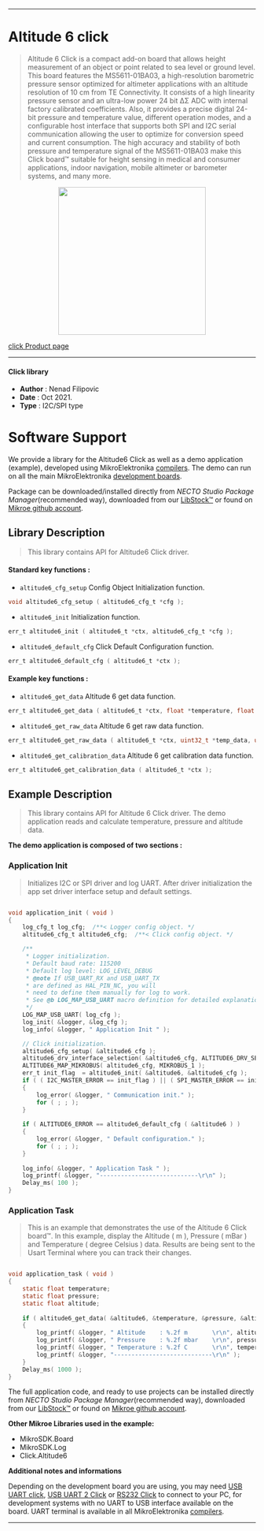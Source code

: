 
---
# Altitude 6 click

> Altitude 6 Click is a compact add-on board that allows height measurement of an object or point related to sea level or ground level. This board features the MS5611-01BA03, a high-resolution barometric pressure sensor optimized for altimeter applications with an altitude resolution of 10 cm from TE Connectivity. It consists of a high linearity pressure sensor and an ultra-low power 24 bit ΔΣ ADC with internal factory calibrated coefficients. Also, it provides a precise digital 24-bit pressure and temperature value, different operation modes, and a configurable host interface that supports both SPI and I2C serial communication allowing the user to optimize for conversion speed and current consumption. The high accuracy and stability of both pressure and temperature signal of the MS5611-01BA03 make this Click board™ suitable for height sensing in medical and consumer applications, indoor navigation, mobile altimeter or barometer systems, and many more.

<p align="center">
  <img src="https://download.mikroe.com/images/click_for_ide/altitude6_click.png" height=300px>
</p>

[click Product page](https://www.mikroe.com/altitude-6-click)

---


#### Click library

- **Author**        : Nenad Filipovic
- **Date**          : Oct 2021.
- **Type**          : I2C/SPI type


# Software Support

We provide a library for the Altitude6 Click
as well as a demo application (example), developed using MikroElektronika
[compilers](https://www.mikroe.com/necto-studio).
The demo can run on all the main MikroElektronika [development boards](https://www.mikroe.com/development-boards).

Package can be downloaded/installed directly from *NECTO Studio Package Manager*(recommended way), downloaded from our [LibStock&trade;](https://libstock.mikroe.com) or found on [Mikroe github account](https://github.com/MikroElektronika/mikrosdk_click_v2/tree/master/clicks).

## Library Description

> This library contains API for Altitude6 Click driver.

#### Standard key functions :

- `altitude6_cfg_setup` Config Object Initialization function.
```c
void altitude6_cfg_setup ( altitude6_cfg_t *cfg );
```

- `altitude6_init` Initialization function.
```c
err_t altitude6_init ( altitude6_t *ctx, altitude6_cfg_t *cfg );
```

- `altitude6_default_cfg` Click Default Configuration function.
```c
err_t altitude6_default_cfg ( altitude6_t *ctx );
```

#### Example key functions :

- `altitude6_get_data` Altitude 6 get data function.
```c
err_t altitude6_get_data ( altitude6_t *ctx, float *temperature, float *pressure, float *altitude );
```

- `altitude6_get_raw_data` Altitude 6 get raw data function.
```c
err_t altitude6_get_raw_data ( altitude6_t *ctx, uint32_t *temp_data, uint32_t *press_data );
```

- `altitude6_get_calibration_data` Altitude 6 get calibration data function.
```c
err_t altitude6_get_calibration_data ( altitude6_t *ctx );
```

## Example Description

> This library contains API for Altitude 6 Click driver.
> The demo application reads and calculate 
> temperature, pressure and altitude data.

**The demo application is composed of two sections :**

### Application Init

> Initializes I2C or SPI driver and log UART.
> After driver initialization the app set 
> driver interface setup and  default settings.

```c

void application_init ( void )
{
    log_cfg_t log_cfg;  /**< Logger config object. */
    altitude6_cfg_t altitude6_cfg;  /**< Click config object. */

    /** 
     * Logger initialization.
     * Default baud rate: 115200
     * Default log level: LOG_LEVEL_DEBUG
     * @note If USB_UART_RX and USB_UART_TX 
     * are defined as HAL_PIN_NC, you will 
     * need to define them manually for log to work. 
     * See @b LOG_MAP_USB_UART macro definition for detailed explanation.
     */
    LOG_MAP_USB_UART( log_cfg );
    log_init( &logger, &log_cfg );
    log_info( &logger, " Application Init " );

    // Click initialization.
    altitude6_cfg_setup( &altitude6_cfg );
    altitude6_drv_interface_selection( &altitude6_cfg, ALTITUDE6_DRV_SEL_I2C );
    ALTITUDE6_MAP_MIKROBUS( altitude6_cfg, MIKROBUS_1 );
    err_t init_flag  = altitude6_init( &altitude6, &altitude6_cfg );
    if ( ( I2C_MASTER_ERROR == init_flag ) || ( SPI_MASTER_ERROR == init_flag ) )
    {
        log_error( &logger, " Communication init." );
        for ( ; ; );
    }
    
    if ( ALTITUDE6_ERROR == altitude6_default_cfg ( &altitude6 ) )
    {
        log_error( &logger, " Default configuration." );
        for ( ; ; );
    }
    
    log_info( &logger, " Application Task " );
    log_printf( &logger, "----------------------------\r\n" );
    Delay_ms( 100 );
}

```

### Application Task

> This is an example that demonstrates the use of the Altitude 6 Click board™.
> In this example, display the Altitude ( m ), 
> Pressure ( mBar ) and Temperature ( degree Celsius ) data.
> Results are being sent to the Usart Terminal where you can track their changes.

```c

void application_task ( void )
{
    static float temperature;
    static float pressure;
    static float altitude;
    
    if ( altitude6_get_data( &altitude6, &temperature, &pressure, &altitude ) == ALTITUDE6_OK )
    {
        log_printf( &logger, " Altitude    : %.2f m       \r\n", altitude );
        log_printf( &logger, " Pressure    : %.2f mbar    \r\n", pressure );
        log_printf( &logger, " Temperature : %.2f C       \r\n", temperature );
        log_printf( &logger, "----------------------------\r\n" );   
    }
    Delay_ms( 1000 );
}

```

The full application code, and ready to use projects can be installed directly from *NECTO Studio Package Manager*(recommended way), downloaded from our [LibStock&trade;](https://libstock.mikroe.com) or found on [Mikroe github account](https://github.com/MikroElektronika/mikrosdk_click_v2/tree/master/clicks).

**Other Mikroe Libraries used in the example:**

- MikroSDK.Board
- MikroSDK.Log
- Click.Altitude6

**Additional notes and informations**

Depending on the development board you are using, you may need
[USB UART click](https://www.mikroe.com/usb-uart-click),
[USB UART 2 Click](https://www.mikroe.com/usb-uart-2-click) or
[RS232 Click](https://www.mikroe.com/rs232-click) to connect to your PC, for
development systems with no UART to USB interface available on the board. UART
terminal is available in all MikroElektronika
[compilers](https://shop.mikroe.com/compilers).

---
